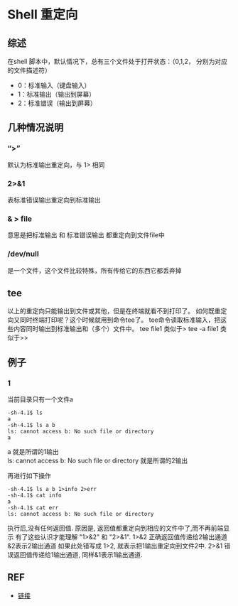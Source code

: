 # Shell 重定向

## 综述

在shell 脚本中，默认情况下，总有三个文件处于打开状态：（0,1,2， 分别为对应的文件描述符）

* 0：标准输入（键盘输入）
* 1：标准输出（输出到屏幕）
* 2：标准错误（输出到屏幕）

## 几种情况说明

### “>”

默认为标准输出重定向，与 1> 相同

### 2>&1

表标准错误输出重定向到标准输出

### & > file

意思是把标准输出 和 标准错误输出 都重定向到文件file中

### /dev/null

是一个文件，这个文件比较特殊，所有传给它的东西它都丢弃掉

## tee

以上的重定向只能输出到文件或其他，但是在终端就看不到打印了。 如何既重定向又同时终端打印呢？这个时候就用到命令tee了。 tee命令读取标准输入，把这些内容同时输出到标准输出和（多个）文件中。 tee file1 类似于> tee -a file1 类似于>>

## 例子

### 1

当前目录只有一个文件a

```
-sh-4.1$ ls
a
-sh-4.1$ ls a b
ls: cannot access b: No such file or directory
a
```

a 就是所谓的1输出\
ls: cannot access b: No such file or directory 就是所谓的2输出

再进行如下操作

```
-sh-4.1$ ls a b 1>info 2>err
-sh-4.1$ cat info 
a
-sh-4.1$ cat err 
ls: cannot access b: No such file or directory
```

执行后,没有任何返回值. 原因是, 返回值都重定向到相应的文件中了,而不再前端显示 有了这些认识才能理解 "1>&2" 和 "2>&1". 1>&2 正确返回值传递给2输出通道 &2表示2输出通道 如果此处错写成 1>2, 就表示把1输出重定向到文件2中. 2>&1 错误返回值传递给1输出通道, 同样&1表示1输出通道.

## REF

* [链接](https://blog.csdn.net/u011630575/article/details/52151995)
